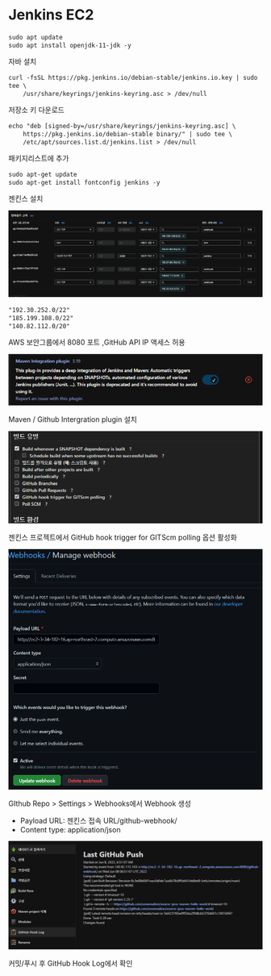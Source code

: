 

# Jenkins EC2


```
sudo apt update 
sudo apt install openjdk-11-jdk -y
```

자바 설치

```
curl -fsSL https://pkg.jenkins.io/debian-stable/jenkins.io.key | sudo tee \
    /usr/share/keyrings/jenkins-keyring.asc > /dev/null
```

저장소 키 다운로드

```
echo "deb [signed-by=/usr/share/keyrings/jenkins-keyring.asc] \
    https://pkg.jenkins.io/debian-stable binary/" | sudo tee \
    /etc/apt/sources.list.d/jenkins.list > /dev/null
```

패키지리스트에 추가

```
sudo apt-get update
sudo apt-get install fontconfig jenkins -y
```

젠킨스 설치

![002](./img/002.png)

```
"192.30.252.0/22"
"185.199.108.0/22"
"140.82.112.0/20"
```

AWS 보안그룹에서 8080 포트 ,GitHub API IP 액세스 허용

![001](./img/001.png)

Maven / Github Intergration plugin 설치

![003](./img/003.png)

젠킨스 프로젝트에서 GitHub hook trigger for GITScm polling 옵션 활성화

![004](./img/004.png)

 GIthub Repo > Settings > Webhooks에서 Webhook 생성

 - Payload URL: 젠킨스 접속 URL/github-webhook/
 - Content type: application/json

![005](./img/005.png)

커밋/푸시 후 GitHub Hook Log에서 확인
